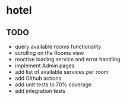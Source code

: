 # hotel

## TODO

- query available rooms functionality
- scrolling on the Rooms view
- reactive loading service and error handling
- implement Admin pages
- add list of available services per room
- add Github actions
- add unit tests to 70% coverage
- add integration tests
